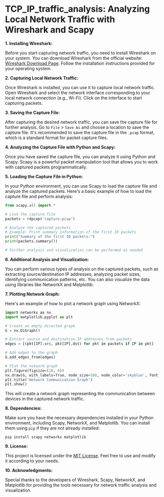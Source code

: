 # TCP_IP_traffic_analysis: Analyzing Local Network Traffic with Wireshark and Scapy

**1. Installing Wireshark:**

Before you start capturing network traffic, you need to install Wireshark on your system. You can download Wireshark from the official website: [Wireshark Download Page](https://www.wireshark.org/download.html). Follow the installation instructions provided for your operating system.

**2. Capturing Local Network Traffic:**

Once Wireshark is installed, you can use it to capture local network traffic. Open Wireshark and select the network interface corresponding to your local network connection (e.g., Wi-Fi). Click on the interface to start capturing packets.

**3. Saving the Capture File:**

After capturing the desired network traffic, you can save the capture file for further analysis. Go to `File` > `Save As` and choose a location to save the capture file. It's recommended to save the capture file in the `.pcap` format, which is a standard format for packet capture files.

**4. Analyzing the Capture File with Python and Scapy:**

Once you have saved the capture file, you can analyze it using Python and Scapy. Scapy is a powerful packet manipulation tool that allows you to work with captured packets programmatically.

**5. Loading the Capture File in Python:**

In your Python environment, you can use Scapy to load the capture file and analyze the captured packets. Here's a basic example of how to load the capture file and perform analysis:

```python
from scapy.all import *

# Load the capture file
packets = rdpcap('capture.pcap')

# Analyze the captured packets
# Example: Print summary information of the first 10 packets
print("Summary of the first 10 packets:")
print(packets.summary())

# Further analysis and visualization can be performed as needed
```

**6. Additional Analysis and Visualization:**

You can perform various types of analysis on the captured packets, such as extracting source/destination IP addresses, analyzing packet sizes, identifying communication patterns, etc. You can also visualize the data using libraries like NetworkX and Matplotlib.

**7. Plotting Network Graph:**

Here's an example of how to plot a network graph using NetworkX:

```python
import networkx as nx
import matplotlib.pyplot as plt

# Create an empty directed graph
G = nx.DiGraph()

# Extract source and destination IP addresses from packets
edges = [(pkt[IP].src, pkt[IP].dst) for pkt in packets if IP in pkt]

# Add edges to the graph
G.add_edges_from(edges)

# Plot the network graph
plt.figure(figsize=(10, 8))
nx.draw(G, with_labels=True, node_size=500, node_color='skyblue', font_size=10, edge_color='gray')
plt.title('Network Communication Graph')
plt.show()
```

This will create a network graph representing the communication between devices in the captured network traffic.

**8. Dependencies:**

Make sure you have the necessary dependencies installed in your Python environment, including Scapy, NetworkX, and Matplotlib. You can install them using `pip` if they are not already installed:

```
pip install scapy networkx matplotlib
```

**9. License:**

This project is licensed under the [MIT License](LICENSE). Feel free to use and modify it according to your needs.

**10. Acknowledgments:**

Special thanks to the developers of Wireshark, Scapy, NetworkX, and Matplotlib for providing the tools necessary for network traffic analysis and visualization.
